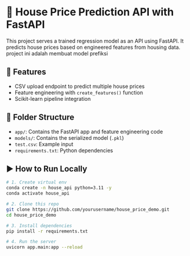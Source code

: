 # 🏡 House Price Prediction API with FastAPI

This project serves a trained regression model as an API using FastAPI. It predicts house prices based on engineered features from housing data.
project ini adalah membuat model prefiksi

## 🚀 Features

- CSV upload endpoint to predict multiple house prices
- Feature engineering with `create_features()` function
- Scikit-learn pipeline integration

## 📁 Folder Structure

- `app/`: Contains the FastAPI app and feature engineering code
- `models/`: Contains the serialized model (`.pkl`)
- `test.csv`: Example input
- `requirements.txt`: Python dependencies

## ▶️ How to Run Locally

```bash
# 1. Create virtual env
conda create -n house_api python=3.11 -y
conda activate house_api

# 2. Clone this repo
git clone https://github.com/yourusername/house_price_demo.git
cd house_price_demo

# 3. Install dependencies
pip install -r requirements.txt

# 4. Run the server
uvicorn app.main:app --reload

```
